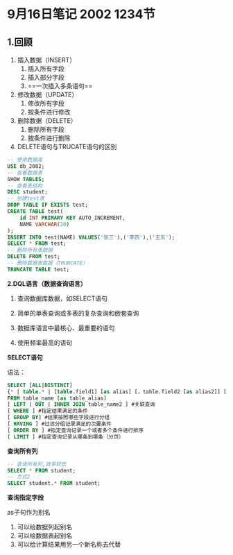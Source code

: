 # 9月16日笔记 2002 1234节

## 1.回顾

1. 插入数据（INSERT）
   1. 插入所有字段
   2. 插入部分字段
   3. ==一次插入多条语句==
2. 修改数据（UPDATE）
   1. 修改所有字段
   2. 按条件进行修改
3. 删除数据（DELETE）
   1. 删除所有字段
   2. 按条件进行删除
4. DELETE语句与TRUCATE语句的区别

```sql
-- 使用数据库
USE db_2002;
-- 查看数据表
SHOW TABLES;
-- 查看表结构
DESC student;
-- 创建test表
DROP TABLE IF EXISTS test;
CREATE TABLE test(
	id INT PRIMARY KEY AUTO_INCREMENT,
	NAME VARCHAR(20)
);
INSERT INTO test(NAME) VALUES('张三'),('李四'),('王五');
SELECT * FROM test;
-- 删除所有表数据
DELETE FROM test;
-- 删除数据表数据（TRUNCATE）
TRUNCATE TABLE test;
```

**2.DQL语言（数据查询语言）**

1. 查询数据库数据，如SELECT语句

2. 简单的单表查询或多表的复杂查询和嵌套查询

3. 数据库语言中最核心、最重要的语句

4. 使用频率最高的语句

**SELECT语句**

语法：

```sql
SELECT [ALL|DISTINCT]
{* | table.* | [table.field1] [as alias] [，table.field2 [as alias2]] [，...]}
FROM table_name [as table_alias]
[ LEFT | OUT | INNER JOIN table_name2 ] #关联查询
[ WHERE ] #指定结果满足的条件
[ GROUP BY] #结果按照哪些字段进行分组
[ HAVING ] #过滤分组记录满足的次要条件
[ ORDER BY ] #指定查询记录一个或者多个条件进行排序
[ LIMIT ] #指定查询记录从哪条到哪条（分页）
```

**查询所有列**

```sql
-- 查询所有列,效率较低
SELECT * FROM student;
-- 方式2
SELECT student.* FROM student;
```

**查询指定字段**

as子句作为别名

1. 可以给数据列起别名
2. 可以给数据表起别名
3. 可以给计算结果用另一个新名称去代替

